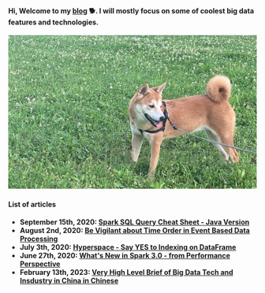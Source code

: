 #### Hi, Welcome to my [blog](https://mingwei-li.github.io) :dog2:. I will mostly focus on some of coolest big data features and technologies.

![houhou](./images/houhou.png)

#### List of articles

- **September 15th, 2020: [Spark SQL Query Cheat Sheet - Java Version](./blogs/spark-cheat-sheet.md)**
- **August 2nd, 2020: [Be Vigilant about Time Order in Event Based Data Processing](./blogs/event-order.md)**
- **July 3th, 2020: [Hyperspace - Say YES to Indexing on DataFrame](./blogs/hyperspace.md)**
- **June 27th, 2020: [What's New in Spark 3.0 - from Performance Perspective](./blogs/spark-3.0.md)**
- **February 13th, 2023: [Very High Level Brief of Big Data Tech and Insdustry in China in Chinese](./blogs/bigdata.md)**
